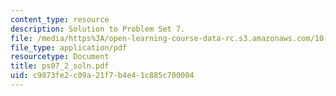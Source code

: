 ```yaml
---
content_type: resource
description: Solution to Problem Set 7.
file: /media/https%3A/open-learning-course-data-rc.s3.amazonaws.com/10-40-chemical-engineering-thermodynamics-fall-2003/c9873fe2c09a21f7b4e41c885c700004_ps07_2_soln.pdf
file_type: application/pdf
resourcetype: Document
title: ps07_2_soln.pdf
uid: c9873fe2-c09a-21f7-b4e4-1c885c700004
---
```


